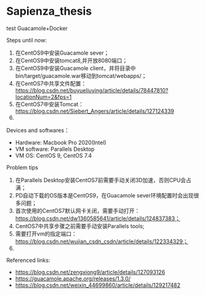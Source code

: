 # Sapienza_thesis
test Guacamole+Docker

Steps until now: 
 1. 在CentOS9中安装Guacamole sever；
 2. 在CentOS9中安装tomcat8,并开放8080端口；
 3. 在CentOS9中安装Guacamole client，并将目录中bin/target/guacamole.war移动到tomcat/webapps/；
 4. 在CentOS7中共享文件配置：https://blog.csdn.net/buyueliuying/article/details/78447810?locationNum=2&fps=1
 5. 在CentOS7中安装Tomcat：https://blog.csdn.net/Siebert_Angers/article/details/127124339
 6. 


Devices and softwares：
 - Hardware: Macbook Pro 2020(Intel)
 - VM software: Parallels Desktop
 - VM OS: CentOS 9, CentOS 7.4

Problem tips
 1. 在Parallels Desktop安装CentOS7前需要手动关闭3D加速，否则CPU会占满；
 2. PD自动下载的OS版本是CentOS9，在Guacamole sever环境配置时会出现很多问题；
 3. 首次使用的CentOS7默认网卡关闭，需要手动打开：https://blog.csdn.net/dw1360585641/article/details/124837383；
 4. CentOS7中共享步骤之前需要手动安装Parallels tools;
 5. 需要打开vm的指定端口：https://blog.csdn.net/wujian_csdn_csdn/article/details/122334329；
 6. 
 

Referenced links:
 - https://blog.csdn.net/zengxiong9/article/details/127093126
 - https://guacamole.apache.org/releases/1.3.0/
 - https://blog.csdn.net/weixin_44699860/article/details/129217482
